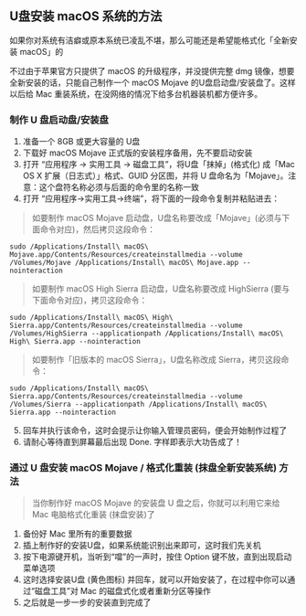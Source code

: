 ## U盘安装 macOS 系统的方法

如果你对系统有洁癖或原本系统已凌乱不堪，那么可能还是希望能格式化「全新安装 macOS」的

不过由于苹果官方只提供了 macOS 的升级程序，并没提供完整 dmg 镜像，想要全新安装的话，只能自己制作一个 macOS Mojave 的U盘启动盘/安装盘了。这样以后给 Mac 重装系统，在没网络的情况下给多台机器装机都方便许多。

### 制作 U 盘启动盘/安装盘

1. 准备一个 8GB 或更大容量的 U盘
2. 下载好 macOS Mojave 正式版的安装程序备用，先不要启动安装
3. 打开 “应用程序 → 实用工具 → 磁盘工具”，将U盘「抹掉」(格式化) 成「Mac OS X 扩展（日志式）」格式、GUID 分区图，并将 U 盘命名为「Mojave」。注意：这个盘符名称必须与后面的命令里的名称一致
4. 打开 “应用程序→实用工具→终端”，将下面的一段命令复制并粘贴进去：

> 如要制作 macOS Mojave 启动盘，U盘名称要改成「Mojave」(必须与下面命令对应)，然后拷贝这段命令：

```
sudo /Applications/Install\ macOS\ Mojave.app/Contents/Resources/createinstallmedia --volume /Volumes/Mojave /Applications/Install\ macOS\ Mojave.app --nointeraction
```

> 如要制作 macOS High Sierra 启动盘，U盘名称要改成 HighSierra (要与下面命令对应)，拷贝这段命令：

```
sudo /Applications/Install\ macOS\ High\ Sierra.app/Contents/Resources/createinstallmedia --volume /Volumes/HighSierra --applicationpath /Applications/Install\ macOS\ High\ Sierra.app --nointeraction
```

> 如要制作「旧版本的 macOS Sierra」，U盘名称改成 Sierra，拷贝这段命令：

```
sudo /Applications/Install\ macOS\ Sierra.app/Contents/Resources/createinstallmedia --volume /Volumes/Sierra --applicationpath /Applications/Install\ macOS\ Sierra.app --nointeraction
```


5. 回车并执行该命令，这时会提示让你输入管理员密码，便会开始制作过程了
6. 请耐心等待直到屏幕最后出现 Done. 字样即表示大功告成了！

### 通过 U 盘安装 macOS Mojave / 格式化重装 (抹盘全新安装系统) 方法

> 当你制作好 macOS Mojave 的安装盘 U 盘之后，你就可以利用它来给 Mac 电脑格式化重装 (抹盘安装)了

1. 备份好 Mac 里所有的重要数据
2. 插上制作好的安装U盘，如果系统能识别出来即可，这时我们先关机
3. 按下电源键开机，当听到“噹”的一声时，按住 Option 键不放，直到出现启动菜单选项
4. 这时选择安装U盘 (黄色图标) 并回车，就可以开始安装了，在过程中你可以通过“磁盘工具”对 Mac 的磁盘式化或者重新分区等操作
5. 之后就是一步一步的安装直到完成了

